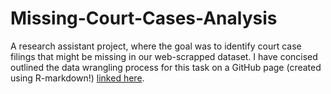 # Missing-Court-Cases-Analysis
A research assistant project, where the goal was to identify court case filings that might be missing in our web-scrapped dataset. 
I have concised outlined the data wrangling process for this task on a GitHub page (created using R-markdown!) [linked here](https://fani-mbozi.github.io/Missing-Court-Cases-Analysis/).
